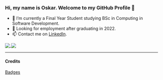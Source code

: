 ### Hi, my name is Oskar. Welcome to my GitHub Profile 👋

- 💬 I’m currently a Final Year Student studying BSc in Computing in Software Development.
- 🔭 Looking for employment after graduating in 2022.
- 📫 Contact me on [LinkedIn](https://www.linkedin.com/in/oskar-ciebien/).

<a href="https://github.com/Oskar-Ciebien">
  <img align="center" src="https://github-readme-stats.vercel.app/api?username=Oskar-Ciebien&count_private=true&show_icons=true&theme=tokyonight&border_radius=30&locale=en&border_color=133d91&icon_color=b34704&custom_title=My%20GitHub%20Statistics" />
</a>
<a href="https://github.com/Oskar-Ciebien">
  <img align="center" src="https://github-readme-stats.vercel.app/api/top-langs/?username=Oskar-Ciebien&layout=compact&count_private=true&show_icons=true&theme=tokyonight&border_radius=30&locale=en&border_color=133d91&icon_color=b34704" />
</a>

<br>

***

#### Credits
[Badges](https://github.com/anuraghazra/github-readme-stats#github-stats-card)

<!--
**Oskar-Ciebien/Oskar-Ciebien** is a ✨ _special_ ✨ repository because its `README.md` (this file) appears on your GitHub profile.

Here are some ideas to get you started:

- 🔭 I’m currently working on ...
- 🌱 I’m currently learning ...
- 👯 I’m looking to collaborate on ...
- 🤔 I’m looking for help with ...
- 💬 Ask me about ...
- 📫 How to reach me: ...
- 😄 Pronouns: ...
- ⚡ Fun fact: ...
-->
